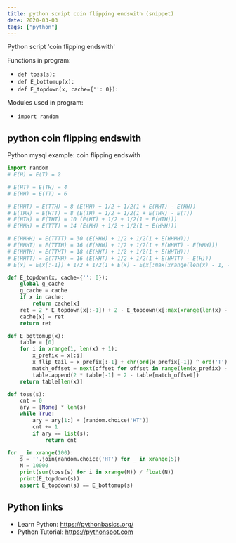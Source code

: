 ```yaml
---
title: python script coin flipping endswith (snippet)
date: 2020-03-03
tags: ["python"]
---
```

Python script 'coin flipping endswith'

Functions in program: 
* `def toss(s):`
* `def E_bottomup(x):`
* `def E_topdown(x, cache={'': 0}):`

Modules used in program: 
* `import random`

## python coin flipping endswith

Python mysql example: coin flipping endswith

```python
import random
# E(H) = E(T) = 2

# E(HT) = E(TH) = 4
# E(HH) = E(TT) = 6

# E(HHT) = E(TTH) = 8 (E(HH) + 1/2 + 1/2(1 + E(HHT) - E(HH))
# E(THH) = E(HTT) = 8 (E(TH) + 1/2 + 1/2(1 + E(THH) - E(T))
# E(HTH) = E(THT) = 10 (E(HT) + 1/2 + 1/2(1 + E(HTH)))
# E(HHH) = E(TTT) = 14 (E(HH) + 1/2 + 1/2(1 + E(HHH)))

# E(HHHH) = E(TTTT) = 30 (E(HHH) + 1/2 + 1/2(1 + E(HHHH)))
# E(HHHT) = E(TTTH) = 16 (E(HHH) + 1/2 + 1/2(1 + E(HHHT) - E(HHH)))
# E(HHTH) = E(TTHT) = 18 (E(HHT) + 1/2 + 1/2(1 + E(HHTH)))
# E(HHTT) = E(TTHH) = 16 (E(HHT) + 1/2 + 1/2(1 + E(HHTT) - E(H)))
# E(x) = E(x[:-1]) + 1/2 + 1/2(1 + E(x) - E(x[:max(xrange(len(x) - 1, -1, -1), key=lambda i:x[:i] == (x[:-1] + chr(ord(x[-1]) ^ ord('T') ^ ord('H')))[len(x) - i:])]))

def E_topdown(x, cache={'': 0}):
    global g_cache
    g_cache = cache
    if x in cache:
        return cache[x]
    ret = 2 * E_topdown(x[:-1]) + 2 - E_topdown(x[:max(xrange(len(x) - 1, -1, -1), key=lambda i:x[:i] == (x[:-1] + chr(ord(x[-1]) ^ ord('T') ^ ord('H')))[len(x) - i:])])
    cache[x] = ret
    return ret

def E_bottomup(x):
    table = [0]
    for i in xrange(1, len(x) + 1):
        x_prefix = x[:i]
        x_flip_tail = x_prefix[:-1] + chr(ord(x_prefix[-1]) ^ ord('T') ^ ord('H'))
        match_offset = next(offset for offset in range(len(x_prefix) - 1, -1, -1) if x_prefix[:offset] == x_flip_tail[len(x_prefix) - offset:])
        table.append(2 * table[-1] + 2 - table[match_offset])
    return table[len(x)]

def toss(s):
    cnt = 0
    ary = [None] * len(s)
    while True:
        ary = ary[1:] + [random.choice('HT')]
        cnt += 1
        if ary == list(s):
            return cnt

for _ in xrange(100):
    s = ''.join(random.choice('HT') for _ in xrange(5))
    N = 10000
    print(sum(toss(s) for i in xrange(N)) / float(N))
    print(E_topdown(s))
    assert E_topdown(s) == E_bottomup(s)


```

## Python links

- Learn Python: https://pythonbasics.org/
- Python Tutorial: https://pythonspot.com
